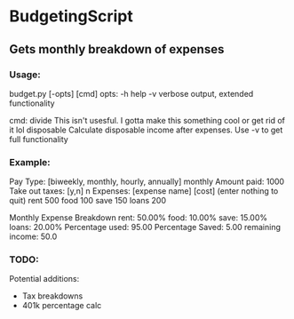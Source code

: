 # BudgetingScript
## Gets monthly breakdown of expenses

### Usage:
budget.py [-opts] [cmd]
opts:
  -h    help
  -v    verbose output, extended functionality
 
cmd:
  divide        This isn't usesful. I gotta make this something cool or get rid of it lol
  disposable    Calculate disposable income after expenses. Use -v to get full functionality
  
### Example:
Pay Type: [biweekly, monthly, hourly, annually]
monthly
Amount paid: 1000
Take out taxes: [y,n]
n
Expenses: [expense name] [cost] (enter nothing to quit)
rent 500
food 100
save 150
loans 200

Monthly Expense Breakdown
rent: 50.00%
food: 10.00%
save: 15.00%
loans: 20.00%
Percentage used: 95.00   Percentage Saved: 5.00
remaining income: 50.0

### TODO:
  Potential additions:
   - Tax breakdowns
   - 401k percentage calc
